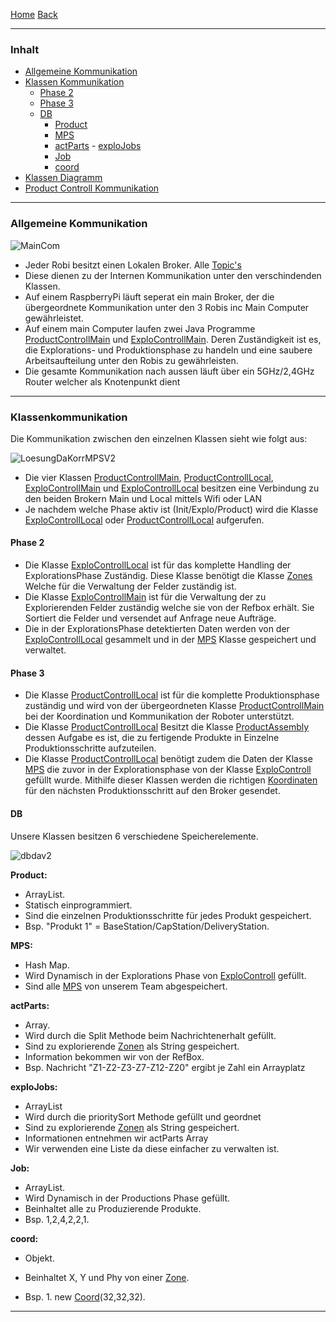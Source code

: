 [Home](home) [Back](DokuSolidus)  

----------

### Inhalt ###

- <a href="#ak">Allgemeine Kommunikation</a>
- <a href="#kk">Klassen Kommunikation</a>
	- <a href="#p2">Phase 2</a>
	- <a href="#p3">Phase 3</a>
	- <a href="#db">DB</a>
		- <a href="#prod">Product</a> 
		- <a href="#ma">MPS</a>  
		- <a href="#rbz">actParts</a>
                - <a href="#exj">exploJobs</a>
  		- <a href="#j">Job</a>  
		- <a href="#co">coord</a>
- <a href="#kd">Klassen Diagramm</a>  
- <a href="#pck">Product Controll Kommunikation</a>  


----------

### <a name="ak">Allgemeine Kommunikation</a> ###


![MainCom](https://gitlab.com/solidus/hefei/uploads/66b056e53a3628f06be19debaf31ca93/MainCom.PNG)

- Jeder Robi besitzt einen Lokalen Broker. Alle [Topic's](MqttTopics)   
- Diese dienen zu der Internen Kommunikation unter den verschindenden Klassen.  
- Auf einem RaspberryPi läuft seperat ein main Broker, der die übergeordnete Kommunikation unter den 3 Robis inc Main Computer gewährleistet.  
- Auf einem main Computer laufen zwei Java Programme [ProductControllMain](ProductControllMain) und [ExploControllMain](ExploControllMain). Deren Zuständigkeit ist es, die Explorations- und Produktionsphase zu handeln und eine saubere Arbeitsaufteilung unter den Robis zu gewährleisten.    
- Die gesamte Kommunikation nach aussen läuft über ein 5GHz/2,4GHz Router welcher als Knotenpunkt dient  

----------
### <a name="kk">Klassenkommunikation</a> ###

Die Kommunikation zwischen den einzelnen Klassen sieht wie folgt aus:

![LoesungDaKorrMPSV2](https://gitlab.com/solidus/hefei/uploads/166af70be6cb6fbbc62286919cc67f17/LoesungDaKorrMPSV2.png)

- Die vier Klassen [ProductControllMain](ProductControllMain), [ProductControllLocal](ProductControllLocal), [ExploControllMain](ExploControllMain) und [ExploControllLocal](ExploControllLocal) besitzen eine Verbindung zu den beiden Brokern Main und Local mittels Wifi oder LAN
- Je nachdem welche Phase aktiv ist (Init/Explo/Product) wird die Klasse [ExploControllLocal](ExploControllLocal) oder [ProductControllLocal](ProductControllLocal) aufgerufen. 

#### <a name="p2">Phase 2</a>  
 
- Die Klasse [ExploControllLocal](ExploControllLocal) ist für das komplette Handling der ExplorationsPhase Zuständig. Diese Klasse benötigt die Klasse [Zones](Zones) Welche für die Verwaltung der Felder zuständig ist. 
- Die Klasse [ExploControllMain](ExploControllMain) ist für die Verwaltung der zu Explorierenden Felder zuständig welche sie von der Refbox erhält. Sie Sortiert die Felder und versendet auf Anfrage neue Aufträge.  
- Die in der ExplorationsPhase detektierten Daten werden von der [ExploControllLocal](ExploControllLocal) gesammelt und in der [MPS](MPS) Klasse gespeichert und verwaltet.  

#### <a name="p3">Phase 3</a>  
 
- Die Klasse [ProductControllLocal](ProductControllLocal) ist für die komplette Produktionsphase zuständig und wird von der übergeordneten Klasse [ProductControllMain](ProductControllMain) bei der Koordination und Kommunikation der Roboter unterstützt.  
- Die Klasse [ProductControllLocal](ProductControllLocal) Besitzt die Klasse [ProductAssembly](ProductAssembly) dessen Aufgabe es ist, die zu fertigende Produkte in Einzelne Produktionsschritte aufzuteilen. 
- Die Klasse [ProductControllLocal](ProductControllLocal) benötigt zudem die Daten der Klasse [MPS](MPS) die zuvor in der Explorationsphase von der Klasse [ExploControll](ExploControll) gefüllt wurde. Mithilfe dieser Klassen werden die richtigen [Koordinaten](Coords) für den nächsten Produktionsschritt auf den Broker gesendet.  

#### <a name="db">DB</a> ####

Unsere Klassen besitzen 6 verschiedene Speicherelemente.

![dbdav2](https://gitlab.com/solidus/hefei/uploads/141ad0f3e01041c37d847d57e529a174/dbdav2.png)

**<a name="prod">Product:</a>**
- ArrayList.   
- Statisch einprogrammiert.  
- Sind die einzelnen Produktionsschritte für jedes Produkt gespeichert. 
- Bsp. "Produkt 1" = BaseStation/CapStation/DeliveryStation.   

**<a name="ma">MPS:</a>**  
- Hash Map.  
- Wird Dynamisch in der Explorations Phase von [ExploControll](ExploControll) gefüllt. 
- Sind alle [MPS](MPS) von unserem Team abgespeichert.  

**<a name="rbz">actParts:</a>**
- Array.  
- Wird durch die Split Methode beim Nachrichtenerhalt gefüllt. 
- Sind zu explorierende [Zonen](Zones) als String gespeichert.  
- Information bekommen wir von der RefBox.  
- Bsp. Nachricht "Z1-Z2-Z3-Z7-Z12-Z20" ergibt je Zahl ein Arrayplatz

**<a name="exj">exploJobs:</a>**
- ArrayList
- Wird durch die prioritySort Methode gefüllt und geordnet
- Sind zu explorierende [Zonen](Zones) als String gespeichert.
- Informationen entnehmen wir actParts Array
- Wir verwenden eine Liste da diese einfacher zu verwalten ist. 

**<a name="j">Job:</a>**
- ArrayList.  
- Wird Dynamisch in der Productions Phase gefüllt.
- Beinhaltet alle zu Produzierende Produkte.  
- Bsp. 1,2,4,2,2,1.    

**<a name="co">coord:</a>**
- Objekt.  
- Beinhaltet X, Y und Phy von einer [Zone](Zones).
   
- Bsp. 1. new [Coord](Coords)(32,32,32).  

----------





